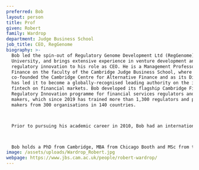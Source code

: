 ```yaml
---
preferred: Bob
layout: person
title: Prof
given: Robert
family: Wardrop
department: Judge Business School
job_title: CEO, RegGenome
biography: >-
  Bob led the spin-out of Regulatory Genome Development Ltd (RegGenome) from the
  University, and brings extensive experience in venture development and
  regulatory innovation to his role as CEO. He is a Management Professor of
  Finance on the faculty of the Cambridge Judge Business School, where he
  co-founded the Cambridge Centre for Alternative Finance and as its Director
  has led it to become a globally-recognised leading authority on the impact of
  fintech on financial markets. Bob developed its flagship Cambridge Fintech &
  Regulatory Innovation programme for financial services regulators and policy
  makers, which since 2019 has trained more than 1,300 regulators and policy
  makers from 300 organisations in 140 countries.



  Prior to pursuing his academic career in 2010, Bob had an international career as a professional investor, most recently as a Managing Director in the investment group of one of the largest privately-owned companies in the United States where he was responsible for a portfolio of European corporate debt and equity investments. He has held several board directorships and advisory roles with academic, governmental and commercial organisations over the course of both his academic and non-academic career. He is currently a member of the Advisory Council of the Central Bank of Mauritius and has been a member of the International Technology Advisory Panel of the Monetary Authority of Singapore. He held non-executive director roles with Plat.One, acquired by SAP in 2016, and Clarity Health Services acquired by SCI in 2015.



  Bob holds a PhD from Cambridge, MBA from Chicago Booth and MSc from the London School of Economics, and BCom from Queens University.
image: /assets/uploads/Wardrop_Robert.jpg
webpage: https://www.jbs.cam.ac.uk/people/robert-wardrop/
---
```


